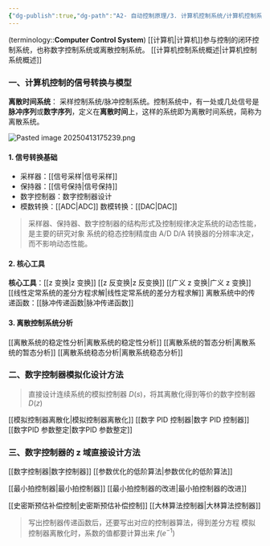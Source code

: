 ```yaml
---
{"dg-publish":true,"dg-path":"A2- 自动控制原理/3. 计算机控制系统/计算机控制系统.md","permalink":"/A2- 自动控制原理/3. 计算机控制系统/计算机控制系统/","dgPassFrontmatter":true,"noteIcon":"","created":"2025-03-04T09:26:38.000+08:00","updated":"2025-04-24T19:33:11.345+08:00"}
---
```



(terminology::**Computer Control System**)
[[计算机\|计算机]]参与控制的闭环控制系统，也称数字控制系统或离散控制系统。
[[计算机控制系统概述\|计算机控制系统概述]]

### 一、计算机控制的信号转换与模型
**离散时间系统**： 采样控制系统/脉冲控制系统。控制系统中，有一处或几处信号是**脉冲序列**或**数字序列**，定义在**离散时间**上，这样的系统即为离散时间系统，简称为离散系统。

![Pasted image 20250413175239.png](/img/user/Functional%20files/Photo%20Resources/Pasted%20image%2020250413175239.png)
#### 1. 信号转换基础
- 采样器：[[信号采样\|信号采样]]  
- 保持器：[[信号保持\|信号保持]]
- 数字控制器：数字控制器设计
- 模数转换：[[ADC\|ADC]]     数模转换：[[DAC\|DAC]]

> 采样器、保持器、数字控制器的结构形式及控制规律决定系统的动态性能，是主要的研究对象
> 系统的稳态控制精度由 A/D D/A 转换器的分辨率决定，而不影响动态性能。

#### 2. 核心工具
**核心工具**：[[z 变换\|z 变换]]   [[z 反变换\|z 反变换]]   [[广义 z 变换\|广义 z 变换]]
[[线性定常系统的差分方程求解\|线性定常系统的差分方程求解]]
离散系统中的传递函数：[[脉冲传递函数\|脉冲传递函数]]

#### 3. 离散控制系统分析
[[离散系统的稳定性分析\|离散系统的稳定性分析]]
[[离散系统的暂态分析\|离散系统的暂态分析]]
[[离散系统稳态分析\|离散系统稳态分析]]

### 二、数字控制器模拟化设计方法
> 直接设计连续系统的模拟控制器 $D(s)$，将其离散化得到等价的数字控制器 $D(z)$

[[模拟控制器离散化\|模拟控制器离散化]]
[[数字 PID 控制器\|数字 PID 控制器]]
[[数字PID 参数整定\|数字PID 参数整定]]

### 三、数字控制器的 z 域直接设计方法
[[数字控制器\|数字控制器]]
[[参数优化的低阶算法\|参数优化的低阶算法]]

[[最小拍控制器\|最小拍控制器]]
[[最小拍控制器的改进\|最小拍控制器的改进]]

[[史密斯预估补偿控制\|史密斯预估补偿控制]]
[[大林算法控制器\|大林算法控制器]]
 
> 写出控制器传递函数后，还要写出对应的控制器算法，得到差分方程
> 模拟控制器离散化时，系数的值都要计算出来 $f(e^{-1})$

